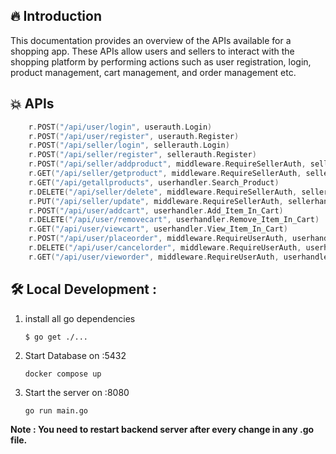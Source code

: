 ## **🔥 Introduction**
This documentation provides an overview of the APIs available for a shopping app. These APIs allow users and sellers to interact with the shopping platform by performing actions such as user registration, login, product management, cart management, and order management etc.

## **💥 APIs**

```go
	r.POST("/api/user/login", userauth.Login)
	r.POST("/api/user/register", userauth.Register)
	r.POST("/api/seller/login", sellerauth.Login)
	r.POST("/api/seller/register", sellerauth.Register)
	r.POST("/api/seller/addproduct", middleware.RequireSellerAuth, sellerhandler.AddProduct)
	r.GET("/api/seller/getproduct", middleware.RequireSellerAuth, sellerhandler.Get_Product)
	r.GET("/api/getallproducts", userhandler.Search_Product)
	r.DELETE("/api/seller/delete", middleware.RequireSellerAuth, sellerhandler.RemoveProduct)
	r.PUT("/api/seller/update", middleware.RequireSellerAuth, sellerhandler.Update_Product)
	r.POST("/api/user/addcart", userhandler.Add_Item_In_Cart)
	r.DELETE("/api/user/removecart", userhandler.Remove_Item_In_Cart)
	r.GET("/api/user/viewcart", userhandler.View_Item_In_Cart)
	r.POST("/api/user/placeorder", middleware.RequireUserAuth, userhandler.Place_Order)
	r.DELETE("/api/user/cancelorder", middleware.RequireUserAuth, userhandler.Cancel_Order)
	r.GET("/api/user/vieworder", middleware.RequireUserAuth, userhandler.View_Purchased_Items)
```
## **🛠️ Local Development** :

1. install all go dependencies
   ```shell
   $ go get ./...
   ```
2. Start Database on :5432
   ```shell
   docker compose up
   ```
3. Start the server on :8080
    ```shell
    go run main.go
    ```


**Note : You need to restart backend server after every change in any .go file.**
